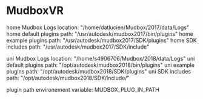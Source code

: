 # MudboxVR

home Mudbox Logs location: "/home/datlucien/Mudbox/2017/data/Logs"
home default plugins path: "/usr/autodesk/mudbox2017/bin/plugins"
home example plugins path: "/usr/autodesk/mudbox2017/SDK/plugins"
home SDK includes path:	   "/usr/autodesk/mudbox2017/SDK/include"

uni Mudbox Logs location: "/home/s4906706/Mudbox/2018/data/Logs"
uni default plugins path:  "/opt/autodesk/mudbox2018/bin/plugins"
uni example plugins path:  "/opt/autodesk/mudbox2018/SDK/plugins"
uni SDK includes path:     "/opt/autodesk/mudbox2018/SDK/include/"

plugin path environement variable: MUDBOX_PLUG_IN_PATH
